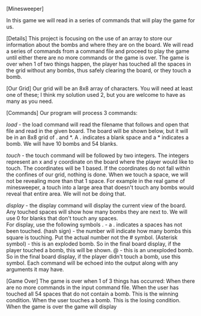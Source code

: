 [Minesweeper]

 In this game we will read in a series of commands that will play the game for us.

 

[Details]
This project is focusing on the use of an array to store our information about the bombs and where they are on the board. We will read a series of commands from a command file and proceed to play the game until either there are no more commands or the game is over. The game is over when 1 of two things happen, the player has touched all the spaces in the grid without any bombs, thus safely clearing the board, or they touch a bomb.

 

[Our Grid]
Our grid will be an 8x8 array of characters. You will need at least one of these; I think my solution used 2, but you are welcome to have as many as you need. 

[Commands]
Our program will process 3 commands:

_load_ - the load command will read the filename that follows and open that file and read in the given board.  The board will be shown below, but it will be in an 8x8 grid of . and *.  A . indicates a blank space and a * indicates a bomb.  We will have 10 bombs and 54 blanks.

_touch_ - the touch command will be followed by two integers.  The integers represent an x and y coordinate on the board where the player would like to touch.  The coordinates will be 1 based.  If the coordinates do not fall within the confines of our grid, nothing is done.  When we touch a space, we will not be revealing more than that 1 space.  For example in the real game of minesweeper, a touch into a large area that doesn't touch any bombs would reveal that entire area.  We will not be doing that.

_display_ - the display command will display the current view of the board.  Any touched spaces will show how many bombs they are next to.  We will use 0 for blanks that don't touch any spaces.  
For display, use the following symbols
. - a . indicates a spaces has not been touched.
(hash sign) - the number will indicate how many bombs this square is touching.  Put the actual number not the # symbol.
(Asterisk symbol) - this is an exploded bomb.  So in the final board display, if the player touched a bomb, this will be shown.
@ - this is an unexploded bomb.  So in the final board display, if the player didn't touch a bomb, use this symbol.
Each command will be echoed into the output along with any arguments it may have.

[Game Over]
The game is over when 1 of 3 things has occurred:
   When there are no more commands in the input command file.
   When the user has touched all 54 spaces that do not contain a bomb. This is the winning condition.
   When the user touches a bomb. This is the losing condition.
   When the game is over the game will display
